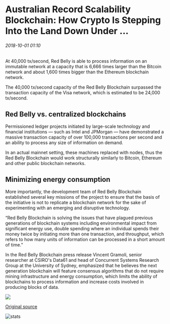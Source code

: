 # Australian Record Scalability Blockchain: How Crypto Is Stepping Into the Land Down Under ...

###### 2018-10-01 01:10

At 40,000 tx/second, Red Belly is able to process information on an immutable network at a capacity that is 6,666 times larger than the Bitcoin network and about 1,600 times bigger than the Ethereum blockchain network.

The 40,000 tx/second capacity of the Red Belly Blockchain surpassed the transaction capacity of the Visa network, which is estimated to be 24,000 tx/second.

## Red Belly vs. centralized blockchains

Permissioned ledger projects initiated by large-scale technology and financial institutions — such as Intel and JPMorgan — have demonstrated a massive transaction capacity of over 100,000 transactions per second and an ability to process any size of information on demand.

In an actual mainnet setting, these machines replaced with nodes, thus the Red Belly Blockchain would work structurally similarly to Bitcoin, Ethereum and other public blockchain networks.

## Minimizing energy consumption

More importantly, the development team of Red Belly Blockchain established several key missions of the project to ensure that the basis of the initiative is not to replicate a blockchain network for the sake of experimenting with an emerging and disruptive technology.

“Red Belly Blockchain is solving the issues that have plagued previous generations of blockchain systems including environmental impact from significant energy use, double spending where an individual spends their money twice by initiating more than one transaction, and throughput, which refers to how many units of information can be processed in a short amount of time.”

In the Red Belly Blockchain press release Vincent Gramoli, senior researcher at CSIRO's Data61 and head of Concurrent Systems Research Group at the University of Sydney, emphasized that he believes the next generation blockchain will feature consensus algorithms that do not require mining infrastructure and energy consumption, which limits the ability of blockchains to process information and increase costs involved in producing blocks of data.

![](https://s3.cointelegraph.com/storage/uploads/view/ba8d24ca7d85803e2bbb0db341ffae85.png)

[Original source](https://cointelegraph.com/news/australian-record-scalability-blockchain-how-crypto-is-stepping-into-the-land-down-under)

![stats](https://c.statcounter.com/11760860/0/a89fa40b/1/ "stats")